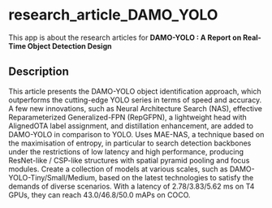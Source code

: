 # research_article_DAMO_YOLO

This app is about the research articles for **DAMO-YOLO : A Report on Real-Time Object Detection Design**

## Description

This article presents the DAMO-YOLO object identification approach, which outperforms the cutting-edge YOLO series in terms of speed and accuracy. A few new innovations, such as Neural Architecture Search (NAS), effective Reparameterized Generalized-FPN (RepGFPN), a lightweight head with AlignedOTA label assignment, and distillation enhancement, are added to DAMO-YOLO in comparison to YOLO. Uses MAE-NAS, a technique based on the maximisation of entropy, in particular to search detection backbones under the restrictions of low latency and high performance, producing ResNet-like / CSP-like structures with spatial pyramid pooling and focus modules. Create a collection of models at various scales, such as DAMO-YOLO-Tiny/Small/Medium, based on the latest technologies to satisfy the demands of diverse scenarios. With a latency of 2.78/3.83/5.62 ms on T4 GPUs, they can reach 43.0/46.8/50.0 mAPs on COCO.
